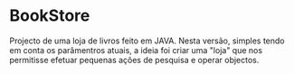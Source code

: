 # BookStore

Projecto de uma loja de livros feito em JAVA. Nesta versão, simples tendo em conta os parâmentros atuais, a ideia foi criar uma "loja" que nos permitisse efetuar
pequenas ações de pesquisa e operar objectos.

